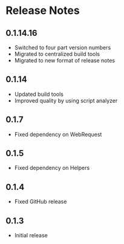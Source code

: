 # Release Notes

## 0.1.14.16

- Switched to four part version numbers
- Migrated to centralized build tools
- Migrated to new format of release notes

## 0.1.14

- Updated build tools
- Improved quality by using script analyzer

## 0.1.7

- Fixed dependency on WebRequest

## 0.1.5

- Fixed dependency on Helpers

## 0.1.4

- Fixed GitHub release

## 0.1.3

- Initial release